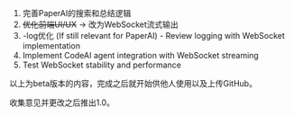 1. 完善PaperAI的搜索和总结逻辑
2. ~~优化前端UI/UX~~ -> 改为WebSocket流式输出
3. -log优化 (If still relevant for PaperAI) - Review logging with WebSocket implementation
4. Implement CodeAI agent integration with WebSocket streaming
5. Test WebSocket stability and performance

以上为beta版本的内容，完成之后就开始供他人使用以及上传GitHub。

收集意见并更改之后推出1.0。

